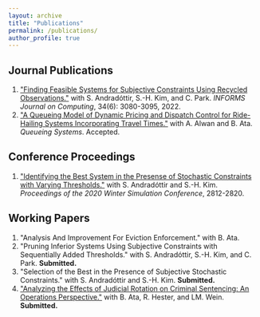 ```yaml
---
layout: archive
title: "Publications"
permalink: /publications/
author_profile: true
---
```


## Journal Publications
1. ["Finding Feasible Systems for Subjective Constraints Using Recycled Observations."](https://pubsonline.informs.org/doi/10.1287/ijoc.2022.1227) with S. Andradóttir, S.-H. Kim, and C. Park. *INFORMS Journal on Computing*, 34(6): 3080-3095, 2022.
2. ["A Queueing Model of Dynamic Pricing and Dispatch Control for Ride-Hailing Systems Incorporating Travel Times."](https://arxiv.org/abs/2302.02265) with A. Alwan and B. Ata. *Queueing Systems*. Accepted.

## Conference Proceedings
1. ["Identifying the Best System in the Presense of Stochastic Constraints with Varying Thresholds."](https://ieeexplore.ieee.org/abstract/document/9384097) with S. Andradóttir and S.-H. Kim. *Proceedings of the 2020 Winter Simulation Conference*, 2812-2820. 

## Working Papers
1. "Analysis And Improvement For Eviction Enforcement." with B. Ata.
2. "Pruning Inferior Systems Using Subjective Constraints with Sequentially Added Thresholds." with S. Andradóttir, S.-H. Kim, and C. Park. **Submitted.**
3. "Selection of the Best in the Presence of Subjective Stochastic Constraints." with S. Andradóttir and S.-H. Kim. **Submitted.**  
4. ["Analyzing the Effects of Judicial Rotation on Criminal Sentencing: An Operations Perspective."](https://yuweizhou3.github.io/files/JudgeShoppingDraft.pdf) with B. Ata, R. Hester, and LM. Wein. **Submitted.**


